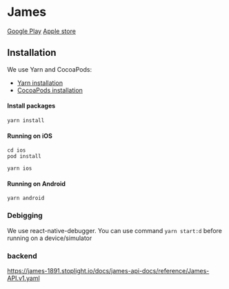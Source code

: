 # James
[Google Play](https://play.google.com/store/apps/details?id=com.jamesapp&hl=en_US)
[Apple store](https://apps.apple.com/us/app/james-by-1891/id1400549559)


## Installation
We use Yarn and CocoaPods:
- [Yarn installation](https://classic.yarnpkg.com/en/docs/install/#mac-stable)
- [CocoaPods installation](https://classic.yarnpkg.com/en/docs/install/#mac-stable)

#### Install packages
```
yarn install
```

#### Running on iOS
```
cd ios
pod install
```
```
yarn ios
```

#### Running on Android
```
yarn android
```

### Debigging
We use react-native-debugger.
You can use command `yarn start:d` before running on a device/simulator

### backend
https://james-1891.stoplight.io/docs/james-api-docs/reference/James-API.v1.yaml